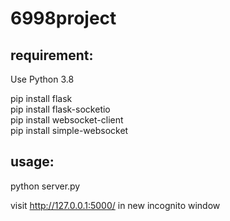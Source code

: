 # 6998project

## requirement:
Use Python 3.8

pip install flask  
pip install flask-socketio  
pip install websocket-client  
pip install simple-websocket

## usage:
python server.py

visit http://127.0.0.1:5000/ in new incognito window
